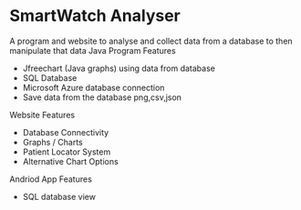 # SmartWatch Analyser 
A program and website to analyse and collect data from a database to then manipulate that data 
 Java Program Features 
- Jfreechart (Java graphs) using data from database 
- SQL Database 
- Microsoft Azure database connection
- Save data from the database png,csv,json  

Website Features
- Database Connectivity
- Graphs / Charts
- Patient Locator System 
- Alternative Chart Options

Andriod App Features
- SQL database view 
